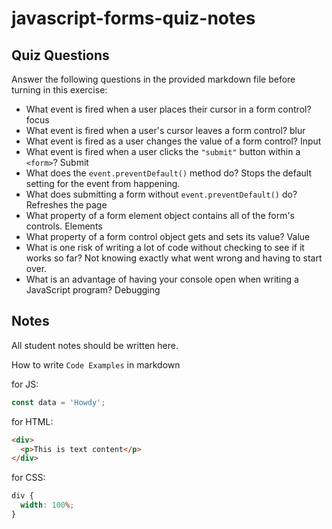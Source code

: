 # javascript-forms-quiz-notes

## Quiz Questions

Answer the following questions in the provided markdown file before turning in this exercise:

- What event is fired when a user places their cursor in a form control?
  focus
- What event is fired when a user's cursor leaves a form control?
  blur
- What event is fired as a user changes the value of a form control?
  Input
- What event is fired when a user clicks the `"submit"` button within a `<form>`?
  Submit
- What does the `event.preventDefault()` method do?
  Stops the default setting for the event from happening.
- What does submitting a form without `event.preventDefault()` do?
  Refreshes the page
- What property of a form element object contains all of the form's controls.
  Elements
- What property of a form control object gets and sets its value?
  Value
- What is one risk of writing a lot of code without checking to see if it works so far?
  Not knowing exactly what went wrong and having to start over.
- What is an advantage of having your console open when writing a JavaScript program?
  Debugging

## Notes

All student notes should be written here.

How to write `Code Examples` in markdown

for JS:

```javascript
const data = 'Howdy';
```

for HTML:

```html
<div>
  <p>This is text content</p>
</div>
```

for CSS:

```css
div {
  width: 100%;
}
```
